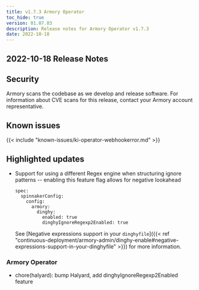 ```yaml
---
title: v1.7.3 Armory Operator
toc_hide: true
version: 01.07.03
description: Release notes for Armory Operator v1.7.3
date: 2022-10-18
---
```


## 2022-10-18 Release Notes

## Security

Armory scans the codebase as we develop and release software. For information about CVE scans for this release, contact your Armory account representative.

## Known issues

{{< include "known-issues/ki-operator-webhookerror.md" >}}
## Highlighted updates

* Support for using a different Regex engine when structuring ignore patterns -- enabling this feature flag allows for negative lookahead

   ```
   spec:
     spinnakerConfig:
       config:
         armory:
           dinghy:
             enabled: true
             dinghyIgnoreRegexp2Enabled: true
   ```

   See [Negative expressions support in your `dinghyfile`]({{<  ref "continuous-deployment/armory-admin/dinghy-enable#negative-expressions-support-in-your-dinghyfile" >}}) for more information.

### Armory Operator

* chore(halyard): bump Halyard, add dinghyIgnoreRegexp2Enabled feature
